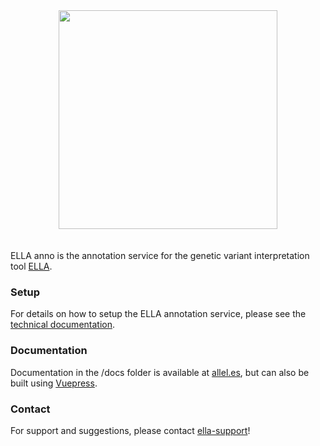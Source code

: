 <div align="center" style="padding-bottom: 20px">
  <a href="http://allel.es">
    <img width="350px" style="border: 0;" src="https://gitlab.com/alleles/ella-anno/raw/dev/docs/logo_anno_blue.svg"/>
  </a>
</div>

ELLA anno is the annotation service for the genetic variant interpretation tool [ELLA](http://allel.es). 

### Setup

For details on how to setup the ELLA annotation service, please see the [technical documentation](http://allel.es/anno-docs/technical/setup.html).

### Documentation

Documentation in the /docs folder is available at [allel.es](http://allel.es/anno-docs), but can also be built using [Vuepress](https://vuepress.vuejs.org/). 

### Contact

For support and suggestions, please contact [ella-support](ma&#105;lt&#111;&#58;&#101;%6&#67;la&#37;2&#68;s&#117;pport&#64;m&#101;&#100;i&#115;&#105;&#110;&#46;%75i%&#54;F&#46;n%&#54;F)!
